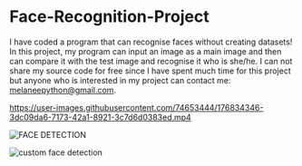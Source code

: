# Face-Recognition-Project
I have coded a program that can recognise faces without creating datasets!
In this project, my program can input an image as a main image and then can compare it with the test image and recognise it who is she/he.
I can not share my source code for free since I have spent much time for this project but anyone who is interested in my project can contact me:
melaneepython@gmail.com.  




https://user-images.githubusercontent.com/74653444/176834346-3dc09da6-7173-42a1-8921-3c7d6d0383ed.mp4



![FACE DETECTION](https://github.com/Melanee-Melanee/my-face-detection/blob/main/melanee.png)



![custom face detection](https://github.com/user-attachments/assets/f755b8a3-43f0-4ce2-95d0-a73e75582077)


